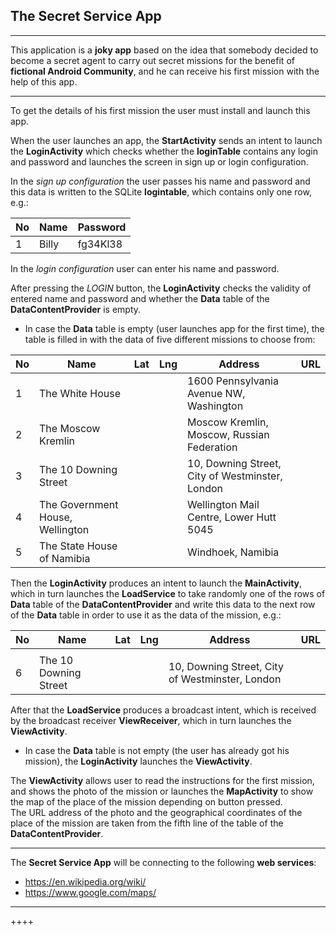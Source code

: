 ## The Secret Service App
___
This application is a **joky app** based on the idea that somebody decided
to become a secret agent to carry out secret missions for the benefit
of **fictional Android Community**, and he can receive his first mission with the help of this app.
___
To get the details of his first mission the user must install and launch this app.

When the user launches an app, the **StartActivity** sends an intent to launch the **LoginActivity** which checks whether the  **loginTable** contains any login and password and launches the screen in sign up or login configuration.

In the *sign up configuration* the user
 passes his name and password and this data is written to the SQLite **logintable**, which contains only one row, e.g.:
 
 No | Name | Password
--- |--- | ---
1|Billy|fg34Kl38

In the *login configuration* user can enter his name and password. 

After pressing the *LOGIN* button, the **LoginActivity** checks the validity of entered name and password and whether the **Data** table of the **DataContentProvider** is empty. 

- In case the **Data** table is empty (user launches app for the first time),  the table is filled in with the data of five different missions to choose from:

No|Name|Lat|Lng|Address|URL
---|---|---|---|---|---
1|The White House|   |   |  1600 Pennsylvania Avenue NW, Washington |
2|The Moscow Kremlin|||Moscow Kremlin, Moscow, Russian Federation|
3|The 10 Downing Street|||10, Downing Street, City of Westminster, London|
4|The Government House, Wellington|||Wellington Mail Centre, Lower Hutt 5045|
5|The State House of Namibia|||Windhoek, Namibia|

Then the **LoginActivity** produces an intent to launch the **MainActivity**,  which in turn launches the **LoadService** to  take randomly one of the rows of **Data** table of the **DataContentProvider** and write this data to the next row of the **Data** table in order to use it as the data of the mission, e.g.:

No|Name|Lat|Lng|Address|URL
---|---|---|---|---|---
||||||
6|The 10 Downing Street|||10, Downing Street, City of Westminster, London

After that the **LoadService** produces a broadcast intent, which is received by the broadcast receiver **ViewReceiver**, which in turn launches the **ViewActivity**.

- In case the **Data** table is not empty (the user has already got his mission), the **LoginActivity** launches the **ViewActivity**.

The **ViewActivity** allows user to read the instructions for the first mission, and shows the photo of the mission or launches the **MapActivity**  to show the map of the place of the mission depending on button pressed.</br>
The URL address of the photo and the  geographical coordinates of the place of the mission are taken from the fifth line of the table of the **DataContentProvider**.
___
The **Secret Service App** will be connecting to the following **web services**:</br>

- https://en.wikipedia.org/wiki/
- https://www.google.com/maps/</br>
___














++++